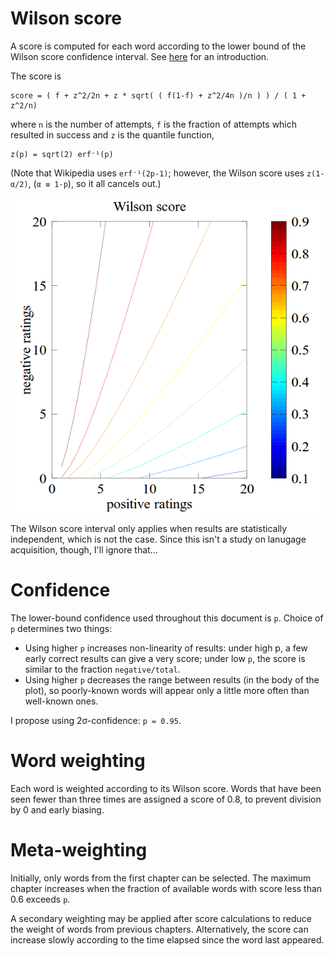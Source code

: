 Wilson score
============

A score is computed for each word according to the lower bound of the Wilson
score confidence interval. See
[here](http://www.evanmiller.org/how-not-to-sort-by-average-rating.html) for
an introduction.

The score is

    score = ( f + z^2/2n + z * sqrt( ( f(1-f) + z^2/4n )/n ) ) / ( 1 + z^2/n)

where `n` is the number of attempts, `f` is the fraction of attempts which
resulted in success and `z` is the quantile function,

    z(p) = sqrt(2) erf⁻¹(p)

(Note that Wikipedia uses `erf⁻¹(2p-1)`; however, the Wilson score uses `z(1-α/2)`,
(`α ≡ 1-p`), so it all cancels out.)

![Wilson score](wilson-score.png)

The Wilson score interval only applies when results are statistically
independent, which is not the case. Since this isn't a study on lanugage
acquisition, though, I'll ignore that...

Confidence
==========

The lower-bound confidence used throughout this document is `p`. Choice of `p`
determines two things:

* Using higher `p` increases non-linearity of results: under high p, a few early
  correct results can give a very score; under low `p`, the score is similar to
  the fraction `negative/total`.
* Using higher `p` decreases the range between results (in the body of the plot),
  so poorly-known words will appear only a little more often than well-known
  ones.

I propose using 2σ-confidence: `p = 0.95`.

Word weighting
==============

Each word is weighted according to its Wilson score. Words that have been seen
fewer than three times are assigned a score of 0.8, to prevent division by 0
and early biasing.

Meta-weighting
==============

Initially, only words from the first chapter can be selected. The maximum
chapter increases when the fraction of available words with score less than 0.6
exceeds `p`.

A secondary weighting may be applied after score calculations to reduce the
weight of words from previous chapters. Alternatively, the score can increase
slowly according to the time elapsed since the word last appeared.
